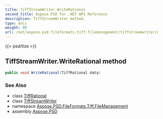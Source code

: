 ```yaml
---
title: TiffStreamWriter.WriteRational
second_title: Aspose.PSD for .NET API Reference
description: TiffStreamWriter method. 
type: docs
weight: 90
url: /net/aspose.psd.fileformats.tiff.filemanagement/tiffstreamwriter/writerational/
---
```

{{< psd/tize >}}
## TiffStreamWriter.WriteRational method

```csharp
public void WriteRational(TiffRational data)
```

### See Also

* class [TiffRational](../../../aspose.psd.fileformats.tiff/tiffrational/)
* class [TiffStreamWriter](../)
* namespace [Aspose.PSD.FileFormats.Tiff.FileManagement](../../tiffstreamwriter/)
* assembly [Aspose.PSD](../../../)


